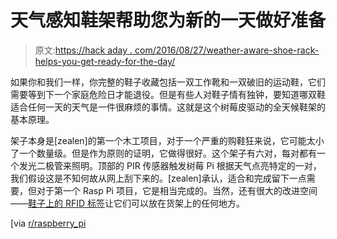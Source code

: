 # 天气感知鞋架帮助您为新的一天做好准备

> 原文:[https://hack aday . com/2016/08/27/weather-aware-shoe-rack-helps-you-get-ready-for-the-day/](https://hackaday.com/2016/08/27/weather-aware-shoe-rack-helps-you-get-ready-for-the-day/)

如果你和我们一样，你完整的鞋子收藏包括一双工作靴和一双破旧的运动鞋，它们需要等到下一个家庭危险日才能退役。但是有些人对鞋子情有独钟，要知道哪双鞋适合任何一天的天气是一件很麻烦的事情。这就是这个树莓皮驱动的全天候鞋架的基本原理。

架子本身是[zealen]的第一个木工项目，对于一个严重的购鞋狂来说，它可能太小了一个数量级。但是作为原则的证明，它做得很好。这个架子有六对，每对都有一个发光二极管来照明。顶部的 PIR 传感器触发树莓 Pi 根据天气点亮特定的一对，我们假设这是不知何故从网上刮下来的。[zealen]承认，适合和完成留下一点需要，但对于第一个 Rasp Pi 项目，它是相当完成的。当然，还有很大的改进空间——[鞋子上的 RFID 标签](http://hackaday.com/2016/06/30/die-photos-of-a-runners-rfid-chip/)让它们可以放在货架上的任何地方。

[via [r/raspberry_pi](https://www.reddit.com/r/raspberry_pi/comments/4vdj39/smart_shoe_rack_my_first_ever_pi_project_be_kind/)